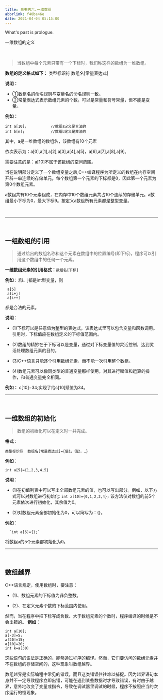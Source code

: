 ```yaml
---
title: 白书志六.一维数组
abbrlink: f40ba46e
date: 2021-04-04 05:15:00
---
```

What's past is prologue.

<!--more-->一维数组的定义

　　

> 当数组中每个元素只带有一个下标时，我们称这样的数组为一维数组。

**数组的定义格式如下：**
    类型标识符  数组名[常量表达式]

**说明：**　　
 - ①数组名的命名规则与变量名的命名规则一致。
 - ②常量表达式表示数组元素的个数。可以是常量和符号常量，但不能是变量。

**例如：**

    int a[10];           //数组a定义是合法的
    int b[n];            //数组b定义是非法的

其中，a是一维数组的数组名，该数组有10个元素

依次表示为：a[0],a[1],a[2],a[3],a[4],a[5]，a[6],a[7],a[8],a[9]。

需要注意的是：a[10]不属于该数组的空间范围。

当在说明部分定义了一个数组变量之后,C++编译程序为所定义的数组在内存空间开辟一串连续的存储单元，每个数组第一个元素的下标都是0，因此第一个元素为第0个数组元素。

a数组共有10个元素组成，在内存中10个数组元素共占10个连续的存储单元。a数组最小下标为0，最大下标9。按定义a数组所有元素都是整型变量。


<br>


----------


<br>

一组数组的引用
-------

> 通过给出的数组名称和这个元素在数组中的位置编号(即下标)，程序可以引用这个数组中的任何一个元素。

**一维数组元素的引用格式：**`数组名[下标]`

**例如**：若i、j都是int型变量，则

     a[5]
     a[i+j]
     a[i++]

都是合法的元素。

**说明**：
       

 - (1)下标可以是任意值为整型的表达式，该表达式里可以包含变量和函数调用。引用时，下标值应在数组定义的下标值范围内。

 - (2)数组的精妙在于下标可以是变量，通过对下标变量值的灵活控制，达到灵活处理数组元素的目的。

 -  (3)C++语言只能逐个引用数组元素，而不能一次引用整个数组。

 - (4)数组元素可以像同类型的普通变量那样使用，对其进行赋值和运算的操作，和普通变量完全相同。

**例如：** c[10]=34;实现了给c[10]赋值为34。
<br>


----------


<br>


一维数组的初始化
--------

> 数组的初始化可以在定义时一并完成。

**格式**：

    类型标识符  数组名[常量表达式]={值1，值2，…}

**例如**：

    int a[5]={1,2,3,4,5}

**说明**：
　
 - (1)在初值列表中可以写出全部数组元素的值，也可以写出部分。例如，以下方式可以对数组进行初始化:
 `int x[10]={0,1,2,3,4};`
  该方法仅对数组的前5个元素依次进行初始化，其余值为0。

 - (2)对数组元素全部初始化为0，可以简写为：{}。

**例如**：

      `int a[5]={};` 
将数组a的5个元素都初始化为0。
<br>


----------


<br>


数组越界
----

C++语言规定，使用数组时，要注意：

 - (1)、数组元素的下标值为非负整数。

 - (2)、在定义元素个数的下标范围内使用。

然而，当在程序中把下标写成负数、大于数组元素的个数时，程序编译的时候是不会出错的。
**例如：**

    int a[10];
    a[-3]=5;   
    a[20]=15;   
    a[10]=20;  
    int k=a[30]

   这些语句的语法是正确的，能够通过程序的编译。然而，它们要访问的数组元素并不在数组的存储空间的，这种现象叫数组越界。

数组越界是实际编程中常见的错误，而且这类错误往往难以捕捉。因为越界语句本身并不一定导致程序立即出错，可能在遇到某些数据时才导致错误，有时由于越界，意外地改变了变量或指令，导致在调试器里调试的时候，程序不按照应当的次序运行的怪现象。

